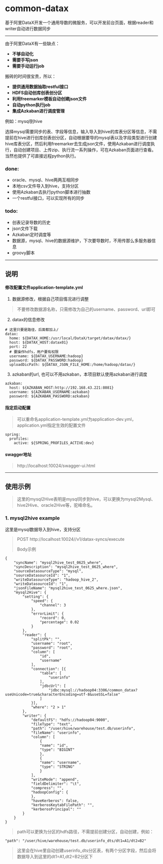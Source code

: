 # common-datax
基于阿里DataX开发一个通用导数的微服务，可以开发前台页面，根据reader和writer自动进行数据同步

---

由于阿里DataX有一些缺点：
- **不够自动化**
- **需要手写json**
- **需要手动运行job**

搬砖的时间很宝贵，所以：
- **提供通用数据抽取restful接口**
- **HDFS自动创库创表创分区**
- **利用freemarker模板自动创建json文件**
- **自动python执行job**
- **集成Azkaban进行调度管理**

例如：mysql到hive

选择mysql需要同步的表、字段等信息，输入导入到hive的库表分区等信息，不需提前在hive进行创库创表创分区，自动根据要导的mysql表以及字段类型进行创建hive库表分区，然后利用freemarker去生成json文件，使用Azkaban进行调度执行，自动创建项目、上传zip、执行流一系列操作，可在Azkaban页面进行查看。当然也提供了可直接远程python执行。

### done:
- oracle、mysql、hive两两互相同步
- 本地csv文件导入到hive，支持分区
- 使用Azkaban去执行python脚本进行抽数
- 一个restful接口，可以实现所有的同步

### todo:
- 创表记录导数的历史
- json文件下载
- Azkaban定时调度等
- 数据源，mysql、hive的数据源维护，下次要导数时，不用传那么多服务器信息
- groovy脚本
---

## 说明

#### 修改配置文件application-template.yml

1. 数据源修改，根据自己项目情况进行调整

> 不要修改数据源名称，只需修改为自己的username、password、url即可
 
2. datax的信息修改
```
# 这里只要是路径，后面都加上/
datax:
  home: ${DATAX_HOME:/usr/local/DataX/target/datax/datax/}
  host: ${DATAX_HOST:datax01}
  port: 22
  # 要操作hdfs，用户要有权限
  username: ${DATAX_USERNAME:hadoop}
  password: ${DATAX_PASSWORD:hadoop}
  uploadDicPath: ${DATAX_JSON_FILE_HOME:/home/hadoop/datax/}
```
3. azkaban的url, 也可以不用azkaban，本项目默认使用azkaban进行调度
```
azkaban:
  host: ${AZKABAN_HOST:http://192.168.43.221:8081}
  username: ${AZKABAN_USERNAME:azkaban}
  password: ${AZKABAN_PASSWORD:azkaban}
```
#### 指定启动配置

> 可以重命名application-template.yml为application-dev.yml，application.yml指定生效的配置文件

```
spring:
  profiles:
    active: ${SPRING_PROFILES_ACTIVE:dev}
```
#### swagger地址
> http://localhost:10024/swagger-ui.html
---

## 使用示例

> 这里的mysql2Hive表明是mysql同步到hive，可以更换为mysql2Mysql、hive2Hive、oracle2Hive等，驼峰命名。

### 1. mysql2hive example
这里是mysql数据导入到hive，支持分区
>
> POST http://localhost:10024//v1/datax-syncs/execute
> 
> Body示例

```
{
	"syncName": "mysql2hive_test_0625_where",
	"syncDescription": "mysql2hive_test_0625_where",
	"sourceDatasourceType": "mysql",
	"sourceDatasourceId": "1",
	"writeDatasourceType": "hadoop_hive_2",
	"writeDatasourceId": "1",
	"jsonFileName": "mysql2hive_test_0625_where.json",
	"mysql2Hive": {
		"setting": {
			"speed": {
				"channel": 3
			},
			"errorLimit": {
				"record": 0,
				"percentage": 0.02
			}
		},
		"reader": {
			"splitPk": "",
			"username": "root",
            "password": "root",
			"column": [
				"id",
				"username"
			],
			"connection": [{
				"table": [
					"userinfo"
				],
				"jdbcUrl": [
					"jdbc:mysql://hadoop04:3306/common_datax?useUnicode=true&characterEncoding=utf-8&useSSL=false"
				]
			}],
			"where": "2 > 1"
		},
		"writer": {
            "defaultFS": "hdfs://hadoop04:9000",
            "fileType": "text",
            "path": "/user/hive/warehouse/test.db/userinfo",
            "fileName": "userinfo",
            "column": [
                {
                "name": "id",
                "type": "BIGINT"
                },
                {
                "name": "username",
                "type": "STRING"
                }
            ],
            "writeMode": "append",
            "fieldDelimiter": "\t",
            "compress": "",
            "hadoopConfig": {
            },
            "haveKerberos": false,
            "kerberosKeytabFilePath": "",
            "kerberosPrincipal": ""
		}
	}
}
```
> path可以更换为分区的hdfs路径，不需提前创建分区，自动创建，例如：

```
"path": "/user/hive/warehouse/test.db/userinfo_dts/dt1=A1/dt2=B2"
```
> 这里会在hive里自动创建userinfo_dts分区表，有两个分区字段，然后会将数据导入到这里的dt1=A1,dt2=B2分区下
